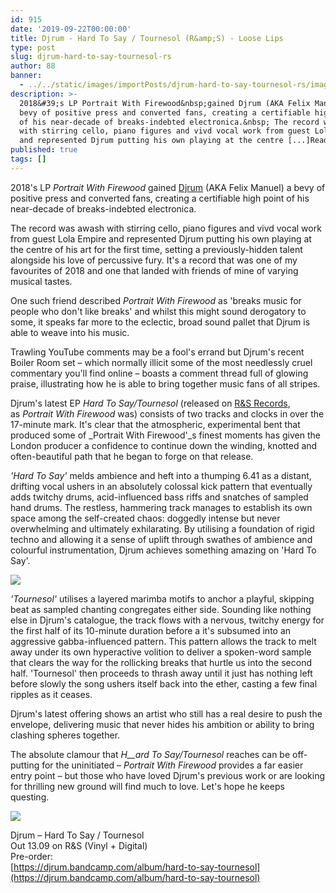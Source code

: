 ```yaml
---
id: 915
date: '2019-09-22T00:00:00'
title: Djrum - Hard To Say / Tournesol (R&amp;S) - Loose Lips
type: post
slug: djrum-hard-to-say-tournesol-rs
author: 88
banner:
  - ../../static/images/importPosts/djrum-hard-to-say-tournesol-rs/image915.jpeg
description: >-
  2018&#39;s LP Portrait With Firewood&nbsp;gained Djrum (AKA Felix Manuel) a
  bevy of positive press and converted fans, creating a certifiable high point
  of his near-decade of breaks-indebted electronica.&nbsp; The record was awash
  with stirring cello, piano figures and vivd vocal work from guest Lola Empire
  and represented Djrum putting his own playing at the centre [...]Read More...
published: true
tags: []
---
```

2018's LP _Portrait With Firewood_ gained [Djrum](https://www.residentadvisor.net/dj/djrum) (AKA Felix Manuel) a bevy of positive press and converted fans, creating a certifiable high point of his near-decade of breaks-indebted electronica. 

The record was awash with stirring cello, piano figures and vivd vocal work from guest Lola Empire and represented Djrum putting his own playing at the centre of his art for the first time, setting a previously-hidden talent alongside his love of percussive fury. It's a record that was one of my favourites of 2018 and one that landed with friends of mine of varying musical tastes.

One such friend described _Portrait With Firewood_ as 'breaks music for people who don't like breaks' and whilst this might sound derogatory to some, it speaks far more to the eclectic, broad sound pallet that Djrum is able to weave into his music. 

Trawling YouTube comments may be a fool's errand but Djrum's recent Boiler Room set – which normally illicit some of the most needlessly cruel commentary you'll find online – boasts a comment thread full of glowing praise, illustrating how he is able to bring together music fans of all stripes.

Djrum's latest EP _Hard To Say/Tournesol_ (released on [R&S Records](http://www.randsrecords.com/), as _Portrait With Firewood_ was) consists of two tracks and clocks in over the 17-minute mark. It's clear that the atmospheric, experimental bent that produced some of _Portrait With Firewood'_s finest moments has given the London producer a confidence to continue down the winding, knotted and often-beautiful path that he began to forge on that release. 

_'Hard To Say'_ melds ambience and heft into a thumping 6.41 as a distant, drifting vocal ushers in an absolutely colossal kick pattern that eventually adds twitchy drums, acid-influenced bass riffs and snatches of sampled hand drums. The restless, hammering track manages to establish its own space among the self-created chaos: doggedly intense but never overwhelming and ultimately exhilarating. By utilising a foundation of rigid techno and allowing it a sense of uplift through swathes of ambience and colourful instrumentation, Djrum achieves something amazing on 'Hard To Say'.

![](/wp-content/uploads/live/img/wysiwyg/5d775113b7800.jpg)

_'Tournesol'_ utilises a layered marimba motifs to anchor a playful, skipping beat as sampled chanting congregates either side. Sounding like nothing else in Djrum's catalogue, the track flows with a nervous, twitchy energy for the first half of its 10-minute duration before a it's subsumed into an aggressive gabba-influenced pattern. This pattern allows the track to melt away under its own hyperactive volition to deliver a spoken-word sample that clears the way for the rollicking breaks that hurtle us into the second half. 'Tournesol' then proceeds to thrash away until it just has nothing left before slowly the song ushers itself back into the ether, casting a few final ripples as it ceases. 

Djrum's latest offering shows an artist who still has a real desire to push the envelope, delivering music that never hides his ambition or ability to bring clashing spheres together. 

The absolute clamour that _H__ard To Say/Tournesol_ reaches can be off-putting for the uninitiated – _Portrait With Firewood_ provides a far easier entry point – but those who have loved Djrum's previous work or are looking for thrilling new ground will find much to love. Let's hope he keeps questing.

![](/wp-content/uploads/live/img/wysiwyg/5d774e8e045f6.jpg)

Djrum – Hard To Say / Tournesol  
Out 13.09 on R&S (Vinyl + Digital)  
Pre-order:  
[](https://djrum.bandcamp.com/album/hard-to-say-tournesol)[https://djrum.bandcamp.com/album/hard-to-say-tournesol](https://djrum.bandcamp.com/album/hard-to-say-tournesol)